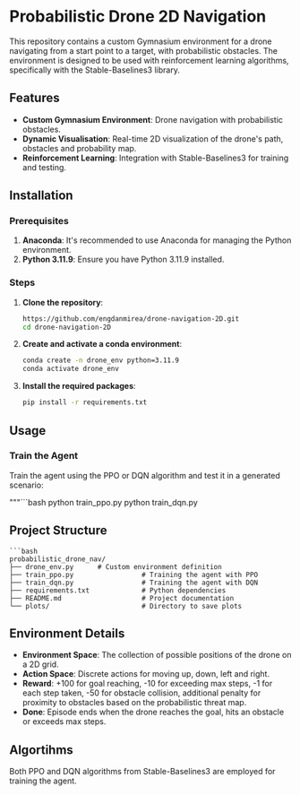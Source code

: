 # Probabilistic Drone 2D Navigation

This repository contains a custom Gymnasium environment for a drone navigating from a start point to a target, with probabilistic obstacles. The environment is designed to be used with reinforcement learning algorithms, specifically with the Stable-Baselines3 library.

## Features

- **Custom Gymnasium Environment**: Drone navigation with probabilistic obstacles.
- **Dynamic Visualisation**: Real-time 2D visualization of the drone's path, obstacles and probability map.
- **Reinforcement Learning**: Integration with Stable-Baselines3 for training and testing.

## Installation

### Prerequisites

1. **Anaconda**: It's recommended to use Anaconda for managing the Python environment.
2. **Python 3.11.9**: Ensure you have Python 3.11.9 installed.

### Steps

1. **Clone the repository**:
   ```bash
   https://github.com/engdanmirea/drone-navigation-2D.git
   cd drone-navigation-2D

2. **Create and activate a conda environment**:
    ```bash
   conda create -n drone_env python=3.11.9
   conda activate drone_env
   
3. **Install the required packages**:
    ```bash
   pip install -r requirements.txt
   

## Usage

### Train the Agent
Train the agent using the PPO or DQN algorithm and test it in a generated scenario:

   """```bash
python train_ppo.py
python train_dqn.py


## Project Structure


    ```bash
    probabilistic_drone_nav/
    ├── drone_env.py      # Custom environment definition
    ├── train_ppo.py                 # Training the agent with PPO
    ├── train_dqn.py                 # Training the agent with DQN
    ├── requirements.txt             # Python dependencies
    ├── README.md                    # Project documentation
    └── plots/                       # Directory to save plots
    
## Environment Details

- **Environment Space**: The collection of possible positions of the drone on a 2D grid.
- **Action Space**: Discrete actions for moving up, down, left and right.
- **Reward**: +100 for goal reaching, -10 for exceeding max steps, -1 for each step taken, -50 for obstacle collision, additional penalty
 for proximity to obstacles based on the probabilistic threat map.
- **Done**: Episode ends when the drone reaches the goal, hits an obstacle or exceeds max steps. 

## Algortihms
Both PPO and DQN algorithms from Stable-Baselines3 are employed for training the agent.